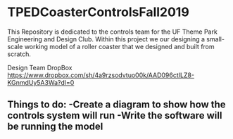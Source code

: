 # TPEDCoasterControlsFall2019
This Repository is dedicated to the controls team for the UF Theme Park Engineering and Design Club. 
Within this project we our designing a small-scale working model of a roller coaster that we designed 
and built from scratch.

Design Team DropBox
https://www.dropbox.com/sh/4a9rzsodvtuo00k/AAD096ctILZ8-KGnmdUy5A3Wa?dl=0

Things to do:
-Create a diagram to show how the controls system will run
-Write the software will be running the model
-
